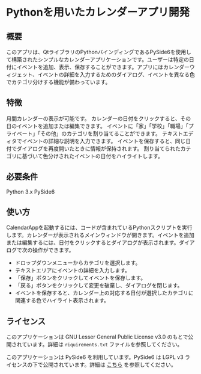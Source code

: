 # Pythonを用いたカレンダーアプリ開発

## 概要
このアプリは、QtライブラリのPythonバインディングであるPySide6を使用して構築されたシンプルなカレンダーアプリケーションです。ユーザーは特定の日付にイベントを追加、表示、保存することができます。アプリにはカレンダーウィジェット、イベントの詳細を入力するためのダイアログ、イベントを異なる色でカテゴリ分けする機能が備わっています。

## 特徴
月間カレンダーの表示が可能です。
カレンダーの日付をクリックすると、その日のイベントを追加または編集できます。
イベントに「家」「学校」「職場」「プライベート」「その他」のカテゴリを割り当てることができます。
テキストエディタでイベントの詳細な説明を入力できます。
イベントを保存すると、同じ日付でダイアログを再度開いたときに情報が保持されます。
割り当てられたカテゴリに基づいて色分けされたイベントの日付をハイライトします。

## 必要条件
Python 3.x
PySide6

## 使い方
CalendarAppを起動するには、コードが含まれているPythonスクリプトを実行します。カレンダーが表示されるメインウィンドウが開きます。イベントを追加または編集するには、日付をクリックするとダイアログが表示されます。ダイアログで次の操作ができます。

- ドロップダウンメニューからカテゴリを選択します。
- テキストエリアにイベントの詳細を入力します。
- 「保存」ボタンをクリックしてイベントを保存します。
- 「戻る」ボタンをクリックして変更を破棄し、ダイアログを閉じます。
- イベントを保存すると、カレンダー上の対応する日付が選択したカテゴリに関連する色でハイライト表示されます。

## ライセンス

このアプリケーションは GNU Lesser General Public License v3.0 のもとで公開されています。詳細は `riquirements.txt` ファイルを参照してください。

このアプリケーションは PySide6 を利用しています。PySide6 は LGPL v3 ライセンスの下で公開されています。詳細は [こちら](https://www.qt.io/licensing/) を参照してください。
